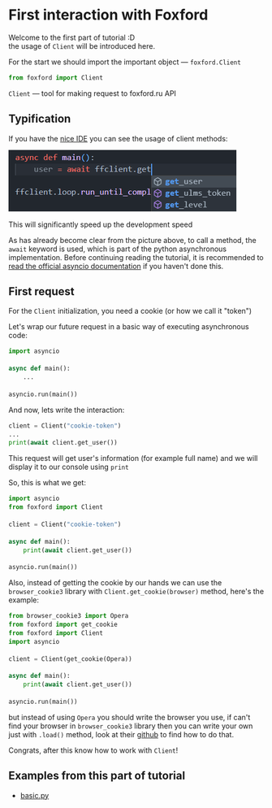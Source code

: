 # First interaction with Foxford

Welcome to the first part of tutorial :D
<br>the usage of `Client` will be introduced here.

For the start we should import the important object — `foxford.Client`

```python
from foxford import Client
```

`Client` — tool for making request to foxford.ru API

## Typification

If you have the [nice IDE](recommended-ide.md) you can see the usage of client methods:

![api highlighting](assets/api-highlighting.png "api highlighting")

This will significantly speed up the development speed

As has already become clear from the picture above, to call a method, the `await` keyword is used, which is part of the python asynchronous implementation. Before continuing reading the tutorial, it is recommended to [read the official asyncio documentation](https://docs.python.org/3/library/asyncio.html) if you haven't done this.

## First request

For the `Client` initialization, you need a cookie (or how we call it "token")

Let's wrap our future request in a basic way of executing asynchronous code:

```python
import asyncio

async def main():
    ...

asyncio.run(main())
```

And now, lets write the interaction:

```python
client = Client("cookie-token")
...
print(await client.get_user())
```

This request will get user's information (for example full name) and we will display it to our console using `print`

So, this is what we get:

```python
import asyncio
from foxford import Client

client = Client("cookie-token")

async def main():
    print(await client.get_user())

asyncio.run(main())
```
Also, instead of getting the cookie by our hands
we can use the `browser_cookie3` library with `Client.get_cookie(browser)` method, here's the example:
```python
from browser_cookie3 import Opera
from foxford import get_cookie
from foxford import Client
import asyncio

client = Client(get_cookie(Opera))

async def main():
    print(await client.get_user())

asyncio.run(main())
```
but instead of using `Opera` you should write the browser you use, if can't find your browser in `browser_cookie3` library then you can write your own just with `.load()` method, look at their [github](https://github.com/borisbabic/browser_cookie3) to find how to do that.

Congrats, after this know how to work with `Client`!

## Examples from this part of tutorial

* [basic.py](https://github.com/FrostX-Official/foxford/blob/main/examples/basic.py)